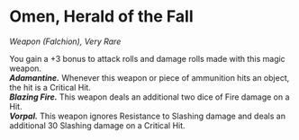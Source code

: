 # Omen, Herald of the Fall
*Weapon (Falchion), Very Rare*

You gain a +3 bonus to attack rolls and damage rolls made with this magic weapon.  
***Adamantine.*** Whenever this weapon or piece of ammunition hits an object, the hit is a Critical Hit.  
***Blazing Fire.*** This weapon deals an additional two dice of Fire damage on a Hit.  
***Vorpal.*** This weapon ignores Resistance to Slashing damage and deals an additional 30 Slashing damage on a Critical Hit.